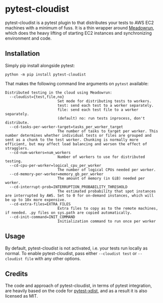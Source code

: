 # pytest-cloudist

pytest-cloudist is a pytest plugin to that distributes your tests to AWS EC2 machines with a minimum of fuss. It is a thin wrapper around [Meadowrun](https://meadowrun.io), which does the heavy lifting of starting EC2 instances and synchronizing environment and code.

## Installation

Simply pip install alongside pytest:

```
python -m pip install pytest-cloudist
```

That makes the following command line arguments on `pytest` available:

```
Distributed testing in the cloud using Meadowrun:
  --cloudist={test,file,no}
                        Set mode for distributing tests to workers.
                        test: send each test to a worker separately.
                        file: send each test file to a worker separately.
                        (default) no: run tests inprocess, don't distribute.
  --cd-tasks-per-worker-target=tasks_per_worker_target
                        The number of tasks to target per worker. This number determines whether individual tests or files are grouped and sent as a chunk to the test worker. Chunking is normally more efficient, but may affect load balancing and worsen the effect of stragglers.
  --cd-num-workers=num_workers
                        Number of workers to use for distributed testing.
  --cd-cpu-per-worker=logical_cpu_per_worker
                        The number of logical CPUs needed per worker.
  --cd-memory-per-worker=memory_gb_per_worker
                        The amount of memory (in GiB) needed per worker.
  --cd-interrupt-prob=INTERRUPTION_PROBABILITY_THRESHOLD
                        The estimated probability that spot instances are interrupted by AWS. Set to 0 for on-demand instances, which will be up to 10x more expensive.
  --cd-extra-files=EXTRA_FILES
                        Extra files to copy as to the remote machines, if needed. .py files on sys.path are copied automatically.
  --cd-init-command=INIT_COMMAND
                        Initialization command to run once per worker
```

## Usage

By default, pytest-cloudist is not activated, i.e. your tests run locally as normal. To enable pytest-cloudist, pass either `--cloudist test` or `--cloudist file` with any other options.

## Credits

The code and approach of pytest-cloudist, in terms of pytest integration, are heavily based on the code for [pytest-xdist](https://github.com/pytest-dev/pytest-xdist), and as a result it is also licensed as MIT.

